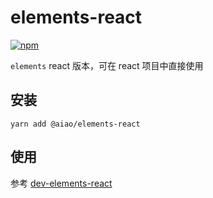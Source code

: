 # elements-react

[![npm](https://img.shields.io/npm/v/@aiao/elements-react?label=&style=flat-square)](https://www.npmjs.com/@aiao/elements-react)

`elements` react 版本，可在 react 项目中直接使用

## 安装

```console
yarn add @aiao/elements-react
```

## 使用

参考 [dev-elements-react](../../apps/dev-elements-react)
